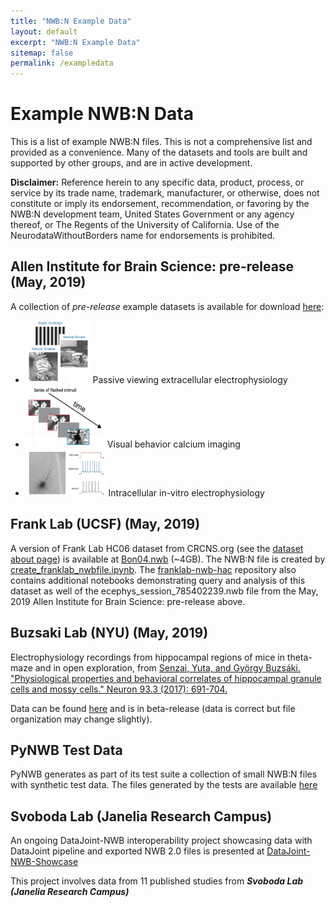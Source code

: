 ```yaml
---
title: "NWB:N Example Data"
layout: default
excerpt: "NWB:N Example Data"
sitemap: false
permalink: /exampledata
---
```



# Example NWB:N Data

This is a list of example NWB:N files. This is not a comprehensive list
and provided as a convenience. Many of the datasets and tools are built
and supported by other groups, and are in active development.

**Disclaimer:** Reference herein to any specific data, product, process, or service by its trade name, trademark, manufacturer, or otherwise, does not constitute or imply its endorsement, recommendation, or favoring by the NWB:N development team, United States Government or any agency thereof, or The Regents of the University of California. Use of the NeurodataWithoutBorders name for endorsements is prohibited.

## Allen Institute for Brain Science: pre-release (May, 2019)

A collection of *pre-release* example datasets is available for
download [here](http://download.alleninstitute.org/informatics-archive/prerelease/):
* <img src="../images/EphysVisualCoding.PNG" height="100">  Passive viewing extracellular electrophysiology
* <img src="../images/OphysVisualBehavior.PNG" height="100">  Visual behavior calcium imaging 
* <img src="../images/ICEphys.PNG" height="75"> Intracellular in-vitro electrophysiology 

## Frank Lab (UCSF) (May, 2019)

A version of Frank Lab HC06 dataset from CRCNS.org (see the [dataset about page](https://crcns.org/data-sets/hc/hc-6/about-hc-5)) is available at [Bon04.nwb](https://www.dropbox.com/s/92jkkse2c7lm7qe/bon04.nwb?dl=0) (~4GB). The NWB:N file is created by [create_franklab_nwbfile.ipynb](https://github.com/LorenFrankLab/franklab-nwb-hack/blob/master/hackathon-6/create_franklab_nwbfile.ipynb). The [franklab-nwb-hac](https://github.com/LorenFrankLab/franklab-nwb-hack/tree/master/hackathon-6) repository also contains additional notebooks demonstrating query and analysis of this dataset as well of the ecephys_session_785402239.nwb  file from the May, 2019 Allen Institute for Brain Science: pre-release above.

## Buzsaki Lab (NYU) (May, 2019)
Electrophysiology recordings from hippocampal regions of mice in theta-maze and in open exploration, from [Senzai, Yuta, and György Buzsáki. "Physiological properties and behavioral correlates of hippocampal granule cells and mossy cells." Neuron 93.3 (2017): 691-704.](http://www.buzsakilab.com/content/PDFs/Senzai2017Neuron.pdf)

Data can be found [here](https://buzsakilab.nyumc.org/datasets/NWB/SenzaiNeuron2017/) and is in beta-release (data is correct but file organization may change slightly).

## PyNWB Test Data

PyNWB generates as part of its test suite a collection of small NWB:N files with synthetic test data. The files generated by the tests are available [here](https://drive.google.com/drive/folders/1g1CpnoMd9s9L-sHBWVyklp3-xJcLGeFt?usp=sharing)

## Svoboda Lab (Janelia Research Campus)
An ongoing DataJoint-NWB interoperability project showcasing data with DataJoint pipeline and exported NWB 2.0 files is presented at [DataJoint-NWB-Showcase](https://github.com/vathes/DataJoint-NWB-showcase)

This project involves data from 11 published studies from ***Svoboda Lab (Janelia Research Campus)***
